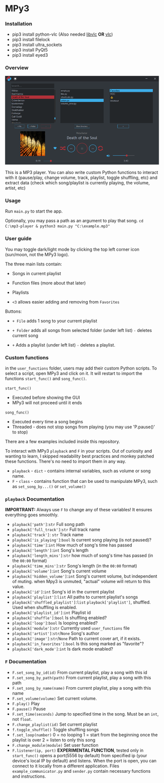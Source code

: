 # MPy3
### Installation

* pip3 install python-vlc (Also needed [libvlc](https://www.videolan.org/vlc/libvlc.html) __OR__ [vlc](https://www.videolan.org/vlc/index.pl.html))
* pip3 install filelock
* pip3 install ultra_sockets
* pip3 install PyQt5
* pip3 install eyed3

### Overview
![](Media/overwiew.png)  

This is a MP3 player.
You can also write custom Python functions to interact with it (pause/play, change volume, track, playlist, toggle shuffling, etc) and extract data (check which song/playlist is currently playing, the volume, artist, etc)

### Usage

Run `main.py` to start the app.

Optionally, you may pass a path as an argument to play that song.
`cd C:\mp3-player & python3 main.py "C:\example.mp3"
`
### User guide
You may toggle dark/light mode by clicking the top left corner icon (sun/moon, not the MPy3 logo).

The three main lists contain:
* Songs in current playlist
* Function files (more about that later)
* Playlists

* `<3` allows easier adding and removing from `Favorites`

Buttons:
* `+ File` adds 1 song to your current playlist
* `+ Folder` adds all songs from selected folder
(under left list) `-` deletes current song

* `+` Adds a playlist
(under left list) `-` deletes a playlist.

### Custom functions
in the `user_functions` folder, users may add their custom Python scripts.
To select a script, open MPy3 and click on it. It will restart to import the functions `start_func()` and `song_func()`.

`start_func()`
* Executed before showing the GUI
* MPy3 will not proceed until it ends

`song_func()`
* Executed every time a song begins
* Threaded - does not stop songs from playing (you may use 'P.pause()' to stop)

There are a few examples included inside this repository.


To interact with MPy3 `playback` and `F` in your scripts.
Out of curiosity and wanting to learn, I skipped readability best practices and monkey patched these functions. There's no need to import them in any way.

* `playback` - `dict` - contains internal variables, such as volume or song name.
* `F` - `class` - contains function that can be used to manipulate MPy3, such as `set_song_by...()` or `set_volume()`

### `playback` Documentation


__IMPORTRANT:__ Always use `F` to change any of these variables! It ensures everything goes smoothly.

* `playback['path']`:`str`
Full song path
* `playback['full_track']`:`str`
Full track name
* `playback['track']`: `str`
Track name
* `playback['is_playing']`:`bool`
Is current song playing (is not paused)?
* `playback['time']`:`int`
How much of song's time has passed
* `playback['length']`:`int`
Song's length
* `playback['length_mins']`:`str`
how much of song's time has passed (in the `00:00` format)
* `playback['time_mins']`:`str`
Song's length (in the `00:00` format)
* `playback['volume']`:`int`
Song's current volume
* `playback['hidden_volume']`:`int`
Song's current volume, but independent of muting.
when Mpy3 is unmuted, "actual" volume will return to this value.
* `playback['id']`:`int`
Song's id in the current playlist
* `playback['playlist']`:`list`
All paths to current playlist's songs
* `playback['shuffled_playlist']`:`list`
`playback['playlist']`, shuffled. Used when shuffling is enabled.
* `playback['playlist_id']`:`int`
Playlist id
* `playback['shuffle']`:`bool`
Is shuffling enabled?
* `playback['loop']`:`bool`
Is looping enabled?
* `playback['module']`:`str`
Currently used `user_functions` file
* `playback['artist']`:`str`/`None`
Song's author
* `playback['image']`:`str`/`None`
Path to current cover art, if it exists.
* `playback['in_favorites']`:`bool`
Is this song marked as "favorite"?
* `playback['dark_mode']`:`int`
Is dark mode enabled?

### `F` Documentation

* `F.set_song_by_id(id)`
From current playlist, play a song with this id
* `F.set_song_by_path(path)`
From current playlist, play a song with this path
* `F.set_song_by_name(name)`
From current playlist, play a song with this name
* `F.set_volume(volume)`
Set current volume.
* `F.play()`
Play
* `F.pause()`
Pause
* `F.set_time(seconds)`
Jump to specified time in the song.
Must be an `int`, not `float`.
* `F.change_playlist(id)`
Set current playlist
* `f.toggle_shuffle()`
Toggle shuffling songs
* `f.set_loop(number)`
0 = no looping
1 = start from the beginning once the playlist is over
2 = listen to only this song
* `F.change_module(module)`
Set user function
* `F.listener(ip, port)`
__EXPERIMENTAL FUNCTION__, tested only in `start_func()`
opens a port(5556 by default) from specified ip (your device's local IP by default) and listens.
When the port is open, you can connect to it locally from a different application.
Files `example_communicator.py` and `sender.py` contain necessary functions and instructions.
